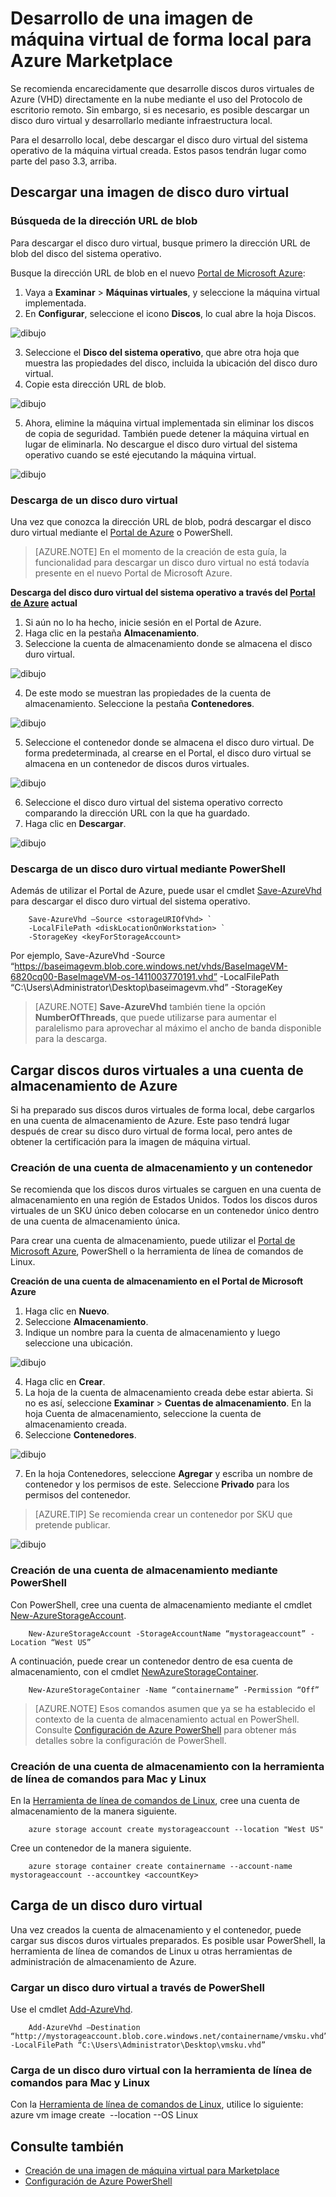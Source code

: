 <properties
   pageTitle="Creación de una imagen de máquina virtual de forma local para Azure Marketplace | Microsoft Azure"
   description="Entienda y ejecute los pasos para crear una imagen de máquina virtual de forma local e impleméntela en Azure Marketplace para que otros usuarios la compren."
   services="marketplace-publishing"
   documentationCenter=""
   authors="HannibalSII"
   manager=""
   editor=""/>

<tags
  ms.service="marketplace"
  ms.devlang="na"
  ms.topic="article"
  ms.tgt_pltfrm="Azure"
  ms.workload="na"
  ms.date="02/04/2016"
  ms.author="hascipio; v-divte"/>

# Desarrollo de una imagen de máquina virtual de forma local para Azure Marketplace
Se recomienda encarecidamente que desarrolle discos duros virtuales de Azure (VHD) directamente en la nube mediante el uso del Protocolo de escritorio remoto. Sin embargo, si es necesario, es posible descargar un disco duro virtual y desarrollarlo mediante infraestructura local.

Para el desarrollo local, debe descargar el disco duro virtual del sistema operativo de la máquina virtual creada. Estos pasos tendrán lugar como parte del paso 3.3, arriba.

## Descargar una imagen de disco duro virtual
### Búsqueda de la dirección URL de blob
Para descargar el disco duro virtual, busque primero la dirección URL de blob del disco del sistema operativo.

Busque la dirección URL de blob en el nuevo [Portal de Microsoft Azure](https://ms.portal.azure.com):

1.	Vaya a **Examinar** > **Máquinas virtuales**, y seleccione la máquina virtual implementada.
2.	En **Configurar**, seleccione el icono **Discos**, lo cual abre la hoja Discos.

  ![dibujo](media/marketplace-publishing-vm-image-creation-on-premise/img01.png)

3.	Seleccione el **Disco del sistema operativo**, que abre otra hoja que muestra las propiedades del disco, incluida la ubicación del disco duro virtual.
4.	Copie esta dirección URL de blob.

  ![dibujo](media/marketplace-publishing-vm-image-creation-on-premise/img02.png)

5.	Ahora, elimine la máquina virtual implementada sin eliminar los discos de copia de seguridad. También puede detener la máquina virtual en lugar de eliminarla. No descargue el disco duro virtual del sistema operativo cuando se esté ejecutando la máquina virtual.

  ![dibujo](media/marketplace-publishing-vm-image-creation-on-premise/img03.png)

### Descarga de un disco duro virtual
Una vez que conozca la dirección URL de blob, podrá descargar el disco duro virtual mediante el [Portal de Azure](http://manage.windowsazure.com/) o PowerShell.
> [AZURE.NOTE] En el momento de la creación de esta guía, la funcionalidad para descargar un disco duro virtual no está todavía presente en el nuevo Portal de Microsoft Azure.

**Descarga del disco duro virtual del sistema operativo a través del [Portal de Azure](http://manage.windowsazure.com/) actual**

1.	Si aún no lo ha hecho, inicie sesión en el Portal de Azure.
2.	Haga clic en la pestaña **Almacenamiento**.
3.	Seleccione la cuenta de almacenamiento donde se almacena el disco duro virtual.

  ![dibujo](media/marketplace-publishing-vm-image-creation-on-premise/img04.png)

4.	De este modo se muestran las propiedades de la cuenta de almacenamiento. Seleccione la pestaña **Contenedores**.

  ![dibujo](media/marketplace-publishing-vm-image-creation-on-premise/img05.png)

5.	Seleccione el contenedor donde se almacena el disco duro virtual. De forma predeterminada, al crearse en el Portal, el disco duro virtual se almacena en un contenedor de discos duros virtuales.

  ![dibujo](media/marketplace-publishing-vm-image-creation-on-premise/img06.png)

6.	Seleccione el disco duro virtual del sistema operativo correcto comparando la dirección URL con la que ha guardado.
7.	Haga clic en **Descargar**.

  ![dibujo](media/marketplace-publishing-vm-image-creation-on-premise/img07.png)

### Descarga de un disco duro virtual mediante PowerShell
Además de utilizar el Portal de Azure, puede usar el cmdlet [Save-AzureVhd](http://msdn.microsoft.com/library/dn495297.aspx) para descargar el disco duro virtual del sistema operativo.

        Save-AzureVhd –Source <storageURIOfVhd> `
        -LocalFilePath <diskLocationOnWorkstation> `
        -StorageKey <keyForStorageAccount>
Por ejemplo, Save-AzureVhd -Source “https://baseimagevm.blob.core.windows.net/vhds/BaseImageVM-6820cq00-BaseImageVM-os-1411003770191.vhd” -LocalFilePath “C:\\Users\\Administrator\\Desktop\\baseimagevm.vhd” -StorageKey <String>

> [AZURE.NOTE] **Save-AzureVhd** también tiene la opción **NumberOfThreads**, que puede utilizarse para aumentar el paralelismo para aprovechar al máximo el ancho de banda disponible para la descarga.

## Cargar discos duros virtuales a una cuenta de almacenamiento de Azure
Si ha preparado sus discos duros virtuales de forma local, debe cargarlos en una cuenta de almacenamiento de Azure. Este paso tendrá lugar después de crear su disco duro virtual de forma local, pero antes de obtener la certificación para la imagen de máquina virtual.

### Creación de una cuenta de almacenamiento y un contenedor
Se recomienda que los discos duros virtuales se carguen en una cuenta de almacenamiento en una región de Estados Unidos. Todos los discos duros virtuales de un SKU único deben colocarse en un contenedor único dentro de una cuenta de almacenamiento única.

Para crear una cuenta de almacenamiento, puede utilizar el [Portal de Microsoft Azure](https://portal.azure.com/), PowerShell o la herramienta de línea de comandos de Linux.

**Creación de una cuenta de almacenamiento en el Portal de Microsoft Azure**

1.	Haga clic en **Nuevo**.
2.	Seleccione **Almacenamiento**.
3.	Indique un nombre para la cuenta de almacenamiento y luego seleccione una ubicación.

  ![dibujo](media/marketplace-publishing-vm-image-creation-on-premise/img08.png)

4.	Haga clic en **Crear**.
5.	La hoja de la cuenta de almacenamiento creada debe estar abierta. Si no es así, seleccione **Examinar** > **Cuentas de almacenamiento**. En la hoja Cuenta de almacenamiento, seleccione la cuenta de almacenamiento creada.
6.	Seleccione **Contenedores**.

  ![dibujo](media/marketplace-publishing-vm-image-creation-on-premise/img09.png)

7.	En la hoja Contenedores, seleccione **Agregar** y escriba un nombre de contenedor y los permisos de este. Seleccione **Privado** para los permisos del contenedor.

> [AZURE.TIP] Se recomienda crear un contenedor por SKU que pretende publicar.

  ![dibujo](media/marketplace-publishing-vm-image-creation-on-premise/img10.png)

### Creación de una cuenta de almacenamiento mediante PowerShell
Con PowerShell, cree una cuenta de almacenamiento mediante el cmdlet [New-AzureStorageAccount](http://msdn.microsoft.com/library/dn495115.aspx).

        New-AzureStorageAccount -StorageAccountName “mystorageaccount” -Location “West US”

A continuación, puede crear un contenedor dentro de esa cuenta de almacenamiento, con el cmdlet [NewAzureStorageContainer](http://msdn.microsoft.com/library/dn495291.aspx).

        New-AzureStorageContainer -Name “containername” -Permission “Off”

> [AZURE.NOTE] Esos comandos asumen que ya se ha establecido el contexto de la cuenta de almacenamiento actual en PowerShell. Consulte [Configuración de Azure PowerShell](marketplace-publishing-powershell-setup.md) para obtener más detalles sobre la configuración de PowerShell.
### Creación de una cuenta de almacenamiento con la herramienta de línea de comandos para Mac y Linux
En la [Herramienta de línea de comandos de Linux](../virtual-machines/command-line-tools/), cree una cuenta de almacenamiento de la manera siguiente.

        azure storage account create mystorageaccount --location "West US"

Cree un contenedor de la manera siguiente.

        azure storage container create containername --account-name mystorageaccount --accountkey <accountKey>

## Carga de un disco duro virtual
Una vez creados la cuenta de almacenamiento y el contenedor, puede cargar sus discos duros virtuales preparados. Es posible usar PowerShell, la herramienta de línea de comandos de Linux u otras herramientas de administración de almacenamiento de Azure.

### Cargar un disco duro virtual a través de PowerShell
Use el cmdlet [Add-AzureVhd](http://msdn.microsoft.com/library/dn495173.aspx).

        Add-AzureVhd –Destination “http://mystorageaccount.blob.core.windows.net/containername/vmsku.vhd” -LocalFilePath “C:\Users\Administrator\Desktop\vmsku.vhd”

### Carga de un disco duro virtual con la herramienta de línea de comandos para Mac y Linux
Con la [Herramienta de línea de comandos de Linux](../virtual-machines/command-line-tools/), utilice lo siguiente: azure vm image create <image name> --location <Location of the data center> --OS Linux <LocationOfLocalVHD>

## Consulte también
- [Creación de una imagen de máquina virtual para Marketplace](marketplace-publishing-vm-image-creation.md)
- [Configuración de Azure PowerShell](marketplace-publishing-powershell-setup.md)

<!---HONumber=AcomDC_0211_2016-->